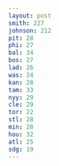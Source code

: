 ```yaml
---
layout: post
smith: 227
johnson: 212
pit: 28
phi: 27
bal: 34
bos: 27
lad: 26
was: 24
kan: 28
tam: 33
nyy: 29
cle: 29
tor: 22
stl: 28
min: 28
hou: 32
atl: 25
sdg: 19
---
```

